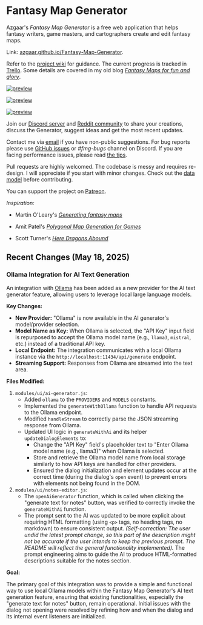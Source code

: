 # Fantasy Map Generator

Azgaar's _Fantasy Map Generator_ is a free web application that helps fantasy writers, game masters, and cartographers create and edit fantasy maps.

Link: [azgaar.github.io/Fantasy-Map-Generator](https://azgaar.github.io/Fantasy-Map-Generator).

Refer to the [project wiki](https://github.com/Azgaar/Fantasy-Map-Generator/wiki) for guidance. The current progress is tracked in [Trello](https://trello.com/b/7x832DG4/fantasy-map-generator). Some details are covered in my old blog [_Fantasy Maps for fun and glory_](https://azgaar.wordpress.com).

[![preview](https://github.com/Azgaar/Fantasy-Map-Generator/assets/26469650/9502eae9-92e0-4d0d-9f17-a2ba4a565c01)](https://github.com/Azgaar/Fantasy-Map-Generator/assets/26469650/11a42446-4bd5-4526-9cb1-3ef97c868992)

[![preview](https://github.com/Azgaar/Fantasy-Map-Generator/assets/26469650/e751a9e5-7986-4638-b8a9-362395ef7583)](https://github.com/Azgaar/Fantasy-Map-Generator/assets/26469650/e751a9e5-7986-4638-b8a9-362395ef7583)

[![preview](https://github.com/Azgaar/Fantasy-Map-Generator/assets/26469650/b0d0efde-a0d1-4e80-8818-ea3dd83c2323)](https://github.com/Azgaar/Fantasy-Map-Generator/assets/26469650/b0d0efde-a0d1-4e80-8818-ea3dd83c2323)

Join our [Discord server](https://discordapp.com/invite/X7E84HU) and [Reddit community](https://www.reddit.com/r/FantasyMapGenerator) to share your creations, discuss the Generator, suggest ideas and get the most recent updates.

Contact me via [email](mailto:azgaar.fmg@yandex.com) if you have non-public suggestions. For bug reports please use [GitHub issues](https://github.com/Azgaar/Fantasy-Map-Generator/issues) or _#fmg-bugs_ channel on Discord. If you are facing performance issues, please read [the tips](https://github.com/Azgaar/Fantasy-Map-Generator/wiki/Tips#performance-tips).

Pull requests are highly welcomed. The codebase is messy and requires re-design. I will appreciate if you start with minor changes. Check out the [data model](https://github.com/Azgaar/Fantasy-Map-Generator/wiki/Data-model) before contributing.

You can support the project on [Patreon](https://www.patreon.com/azgaar).

_Inspiration:_

- Martin O'Leary's [_Generating fantasy maps_](https://mewo2.com/notes/terrain)

- Amit Patel's [_Polygonal Map Generation for Games_](http://www-cs-students.stanford.edu/~amitp/game-programming/polygon-map-generation)

- Scott Turner's [_Here Dragons Abound_](https://heredragonsabound.blogspot.com)

## Recent Changes (May 18, 2025)

### Ollama Integration for AI Text Generation

An integration with [Ollama](https://ollama.com/) has been added as a new provider for the AI text generator feature, allowing users to leverage local large language models.

**Key Changes:**

*   **New Provider:** "Ollama" is now available in the AI generator's model/provider selection.
*   **Model Name as Key:** When Ollama is selected, the "API Key" input field is repurposed to accept the Ollama model name (e.g., `llama3`, `mistral`, etc.) instead of a traditional API key.
*   **Local Endpoint:** The integration communicates with a local Ollama instance via the `http://localhost:11434/api/generate` endpoint.
*   **Streaming Support:** Responses from Ollama are streamed into the text area.

**Files Modified:**

1.  `modules/ui/ai-generator.js`:
    *   Added `ollama` to the `PROVIDERS` and `MODELS` constants.
    *   Implemented the `generateWithOllama` function to handle API requests to the Ollama endpoint.
    *   Modified `handleStream` to correctly parse the JSON streaming response from Ollama.
    *   Updated UI logic in `generateWithAi` and its helper `updateDialogElements` to:
        *   Change the "API Key" field's placeholder text to "Enter Ollama model name (e.g., llama3)" when Ollama is selected.
        *   Store and retrieve the Ollama model name from local storage similarly to how API keys are handled for other providers.
        *   Ensured the dialog initialization and element updates occur at the correct time (during the dialog's `open` event) to prevent errors with elements not being found in the DOM.
2.  `modules/ui/notes-editor.js`:
    *   The `openAiGenerator` function, which is called when clicking the "generate text for notes" button, was verified to correctly invoke the `generateWithAi` function.
    *   The prompt sent to the AI was updated to be more explicit about requiring HTML formatting (using `<p>` tags, no heading tags, no markdown) to ensure consistent output. *(Self-correction: The user undid the latest prompt change, so this part of the description might not be accurate if the user intends to keep the previous prompt. The README will reflect the general functionality implemented).* The prompt engineering aims to guide the AI to produce HTML-formatted descriptions suitable for the notes section.

**Goal:**

The primary goal of this integration was to provide a simple and functional way to use local Ollama models within the Fantasy Map Generator's AI text generation feature, ensuring that existing functionalities, especially the "generate text for notes" button, remain operational. Initial issues with the dialog not opening were resolved by refining how and when the dialog and its internal event listeners are initialized.

